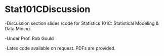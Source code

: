# Stat101CDiscussion

-Discussion section slides /code for Statistics 101C: Statistical Modeling & Data Mining

-Under Prof. Rob Gould

-Latex code available on request.  PDFs are provided.
